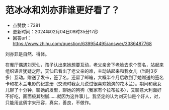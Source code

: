 # 范冰冰和刘亦菲谁更好看了？
- 点赞数：7381
- 更新时间：2024年02月04日08时35分17秒
- 回答url：https://www.zhihu.com/question/639954495/answer/3386487768
<body>
 <p data-pid="n8qJMebV">刘亦菲是自然、得体。</p>
 <p data-pid="5vEO6XSt">在餐厅偶遇刘天仙，孩子认出来她想要互动，老父亲舍下老脸去求个签名，站起来组织语言犹疑之际，天仙已看出了老父亲的难，主动站起来和我女儿（当时3岁多）互动。赠送了发卡，签了名，还留了邮箱，大概半个月后收到了她赠送的签名卡和花木兰电影的纪念册（交流时我女儿说过很喜欢她演的花木兰）。期间和我女儿聊了十分钟，聊她的发型，聊她的狗狗（我家有个拉布拉多），又聊意大利面好不好吃，画面极其甜腻……就因为这件事儿，我坚定的认为刘天仙是个好人，对，只能用这俩字来形容，真实，善良，不做作。</p>
 <p></p>
</body>